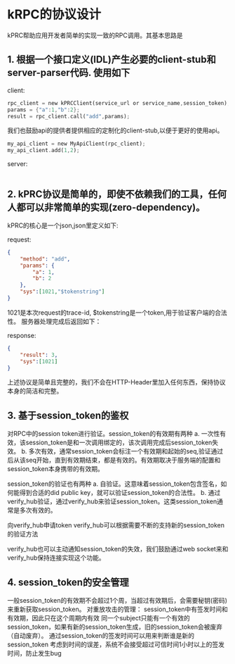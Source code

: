 # kRPC的协议设计

kPRC帮助应用开发者简单的实现一致的RPC调用。其基本思路是

## 1. 根据一个接口定义(IDL)产生必要的client-stub和server-parser代码. 使用如下

client:
```rust
rpc_client = new kPRCClient(service_url or service_name,session_token);
params = {"a":1,"b":2};
result = rpc_client.call("add",params);
```

我们也鼓励api的提供者提供相应的定制化的client-stub,以便于更好的使用api。

```rust
my_api_client = new MyApiClient(rpc_client);
my_api_client.add(1,2);
```

server:
```rust


```

## 2. kPRC协议是简单的，即使不依赖我们的工具，任何人都可以非常简单的实现(zero-dependency)。
kPRC的核心是一个json,json里定义如下:

request:
```json
{
    "method": "add",
    "params": {
        "a": 1,
        "b": 2
    },
    "sys":[1021,"$tokenstring"]
}
```
1021是本次request的trace-id, $tokenstring是一个token,用于验证客户端的合法性。
服务器处理完成后返回如下：

response:

```json
{
    "result": 3,
    "sys":[1021]
}
```

上述协议是简单且完整的，我们不会在HTTP-Header里加入任何东西，保持协议本身的简洁和完整。

## 3. 基于session_token的鉴权
对RPC中的session token进行验证。session_token的有效期有两种
a. 一次性有效，该session_token是和一次调用绑定的，该次调用完成后session_token失效。
b. 多次有效，通常session_token会标注一个有效期和起始的seq,验证通过后从该seq开始，直到有效期结束，都是有效的。有效期取决于服务端的配置和session_token本身携带的有效期。

session_token的验证也有两种
a. 自验证。这意味着session_token包含签名，如何能得到合适的did public key，就可以验证session_token的合法性。
b. 通过verify_hub验证，通过verify_hub来验证session_token。这类session_token通常是多次有效的。

向verify_hub申请token
verify_hub可以根据需要不断的支持新的session_token的验证方法

verify_hub也可以主动通知session_token的失效，我们鼓励通过web socket来和verify_hub保持连接实现这个功能。


## 4. session_token的安全管理
一般session_token的有效期不会超过1个周，当超过有效期后，会需要秘钥(密码)来重新获取session_token。
对重放攻击的管理：
session_token中有签发时间和有效期，因此只在这个周期内有效
同一个subject只能有一个有效的session_token，如果有新的session_token生成，旧的session_token会被废弃（自动废弃）。
通过session_token的签发时间可以用来判断谁是新的session_token
考虑到时间的误差，系统不会接受超过可信时间1小时以上的签发时间，防止发生bug
